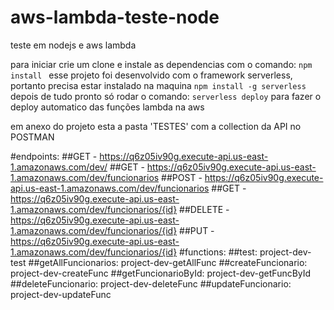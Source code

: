 # aws-lambda-teste-node
teste em nodejs e aws lambda

para iniciar crie um clone e instale as dependencias com o comando: ```npm install ```
esse projeto foi desenvolvido com o framework serverless, portanto precisa estar instalado na maquina ```npm install -g serverless```
depois de tudo pronto só rodar o comando: ```serverless deploy``` para fazer o deploy automatico das funções lambda na aws 

em anexo do projeto esta a pasta 'TESTES' com a collection da API no POSTMAN

#endpoints:
  ##GET - https://q6z05iv90g.execute-api.us-east-1.amazonaws.com/dev/
  ##GET - https://q6z05iv90g.execute-api.us-east-1.amazonaws.com/dev/funcionarios
  ##POST - https://q6z05iv90g.execute-api.us-east-1.amazonaws.com/dev/funcionarios
  ##GET - https://q6z05iv90g.execute-api.us-east-1.amazonaws.com/dev/funcionarios/{id}
  ##DELETE - https://q6z05iv90g.execute-api.us-east-1.amazonaws.com/dev/funcionarios/{id}
  ##PUT - https://q6z05iv90g.execute-api.us-east-1.amazonaws.com/dev/funcionarios/{id}
#functions:
  ##test: project-dev-test 
  ##getAllFuncionarios: project-dev-getAllFunc 
  ##createFuncionario: project-dev-createFunc 
  ##getFuncionarioById: project-dev-getFuncById
  ##deleteFuncionario: project-dev-deleteFunc
  ##updateFuncionario: project-dev-updateFunc
